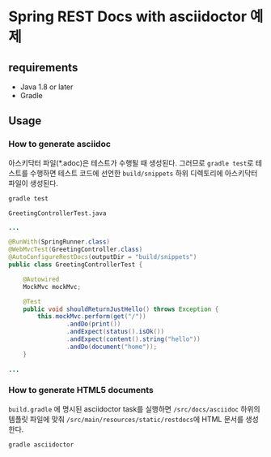 # Spring REST Docs with asciidoctor 예제

## requirements

  * Java 1.8 or later
  * Gradle


## Usage
### How to generate asciidoc
아스키닥터 파일(*.adoc)은 테스트가 수행될 때 생성된다. 그러므로 ```gradle test```로 테스트를 수행하면 테스트 코드에 선언한 ```build/snippets``` 하위 디렉토리에 아스키닥터 파일이 생성된다. 

```bash
gradle test
```

```GreetingControllerTest.java```
```java
...

@RunWith(SpringRunner.class)
@WebMvcTest(GreetingController.class)
@AutoConfigureRestDocs(outputDir = "build/snippets")
public class GreetingControllerTest {

    @Autowired
    MockMvc mockMvc;

    @Test
    public void shouldReturnJustHello() throws Exception {
        this.mockMvc.perform(get("/"))
                .andDo(print())
                .andExpect(status().isOk())
                .andExpect(content().string("hello"))
                .andDo(document("home"));
    }
    
...
```

### How to generate HTML5 documents

```build.gradle``` 에 명시된 asciidoctor task를 실행하면 ```/src/docs/asciidoc``` 하위의 템플릿 파일에 맞춰 ```/src/main/resources/static/restdocs```에 HTML 문서를 생성한다.
 
```bash
gradle asciidoctor
```
